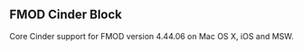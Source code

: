 FMOD Cinder Block
-----------------
Core Cinder support for FMOD version 4.44.06 on Mac OS X, iOS and MSW.
